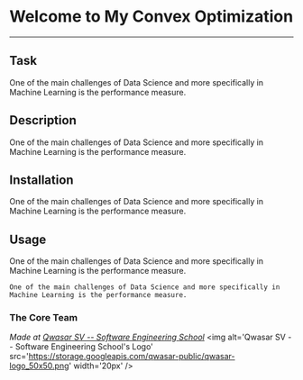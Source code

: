 # Welcome to My Convex Optimization
***

## Task
One of the main challenges of Data Science and more specifically in Machine Learning is the performance measure.

## Description
One of the main challenges of Data Science and more specifically in Machine Learning is the performance measure.

## Installation
One of the main challenges of Data Science and more specifically in Machine Learning is the performance measure.

## Usage
One of the main challenges of Data Science and more specifically in Machine Learning is the performance measure.
```
One of the main challenges of Data Science and more specifically in Machine Learning is the performance measure.
```

### The Core Team


<span><i>Made at <a href='https://qwasar.io'>Qwasar SV -- Software Engineering School</a></i></span>
<span><img alt='Qwasar SV -- Software Engineering School's Logo' src='https://storage.googleapis.com/qwasar-public/qwasar-logo_50x50.png' width='20px' /></span>
